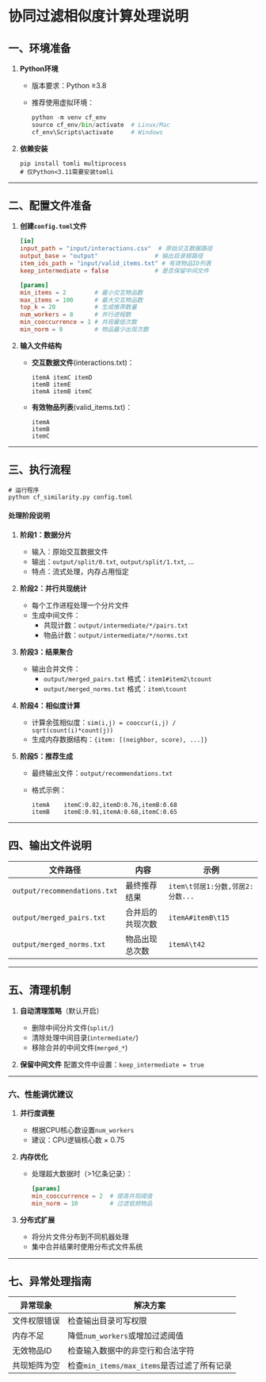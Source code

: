 # 协同过滤相似度计算处理说明

## 一、环境准备

1. **Python环境**
   
   - 版本要求：Python ≥3.8
   
   - 推荐使用虚拟环境：
     
     ```Python
     python -m venv cf_env
     source cf_env/bin/activate  # Linux/Mac
     cf_env\Scripts\activate     # Windows
     ```

2. **依赖安装**
   
   ```shell
   pip install tomli multiprocess 
   # 仅Python<3.11需要安装tomli
   ```

---

## 二、配置文件准备

1. **创建`config.toml`文件**
   
   ```toml
   [io]
   input_path = "input/interactions.csv"  # 原始交互数据路径
   output_base = "output"                # 输出目录根路径
   item_ids_path = "input/valid_items.txt" # 有效物品ID列表
   keep_intermediate = false             # 是否保留中间文件
   
   [params]
   min_items = 2        # 最小交互物品数
   max_items = 100      # 最大交互物品数
   top_k = 20           # 生成推荐数量
   num_workers = 8      # 并行进程数
   min_cooccurrence = 1 # 共现最低次数
   min_norm = 9         # 物品最少出现次数
   ```

2. **输入文件结构**
   
   - **交互数据文件**(interactions.txt)：
     
     ```text
     itemA itemC itemD
     itemB itemE
     itemA itemB itemC
     ```
   
   - **有效物品列表**(valid_items.txt)：
     
     ```text
     itemA
     itemB
     itemC
     ```

---

## 三、执行流程

```shell
# 运行程序
python cf_similarity.py config.toml
```

#### **处理阶段说明**

1. **阶段1：数据分片**
   
   - 输入：原始交互数据文件
   - 输出：`output/split/0.txt`, `output/split/1.txt`, ...
   - 特点：流式处理，内存占用恒定

2. **阶段2：并行共现统计**
   
   - 每个工作进程处理一个分片文件
   - 生成中间文件：
     - 共现计数：`output/intermediate/*/pairs.txt`
     - 物品计数：`output/intermediate/*/norms.txt`

3. **阶段3：结果聚合**
   
   - 输出合并文件：
     - `output/merged_pairs.txt` 格式：`item1#item2\tcount`
     - `output/merged_norms.txt` 格式：`item\tcount`

4. **阶段4：相似度计算**
   
   - 计算余弦相似度：`sim(i,j) = cooccur(i,j) / sqrt(count(i)*count(j))`
   - 生成内存数据结构：`{item: [(neighbor, score), ...]}`

5. **阶段5：推荐生成**
   
   - 最终输出文件：`output/recommendations.txt`
   
   - 格式示例：
     
     ```text
     itemA    itemC:0.82,itemD:0.76,itemB:0.68
     itemB    itemE:0.91,itemA:0.68,itemC:0.65
     ```

---

## 四、输出文件说明

| 文件路径                         | 内容       | 示例                       |
| ---------------------------- | -------- | ------------------------ |
| `output/recommendations.txt` | 最终推荐结果   | `item\t邻居1:分数,邻居2:分数...` |
| `output/merged_pairs.txt`    | 合并后的共现次数 | `itemA#itemB\t15`        |
| `output/merged_norms.txt`    | 物品出现总次数  | `itemA\t42`              |

---

## 五、清理机制

1. **自动清理策略**（默认开启）
   
   - 删除中间分片文件(`split/`)
   - 清除处理中间目录(`intermediate/`)
   - 移除合并的中间文件(`merged_*`)

2. **保留中间文件** 配置文件中设置：`keep_intermediate = true`

---

### **六、性能调优建议**

1. **并行度调整**
   
   - 根据CPU核心数设置`num_workers`
   - 建议：CPU逻辑核心数 × 0.75

2. **内存优化**
   
   - 处理超大数据时（>1亿条记录）：
     
     ```toml
     [params]
     min_cooccurrence = 2  # 提高共现阈值
     min_norm = 10         # 过滤低频物品
     ```

3. **分布式扩展**
   
   - 将分片文件分布到不同机器处理
   - 集中合并结果时使用分布式文件系统

---

## 七、异常处理指南

| 异常现象   | 解决方案                             |
| ------ | -------------------------------- |
| 文件权限错误 | 检查输出目录可写权限                       |
| 内存不足   | 降低`num_workers`或增加过滤阈值           |
| 无效物品ID | 检查输入数据中的非空行和合法字符                 |
| 共现矩阵为空 | 检查`min_items/max_items`是否过滤了所有记录 |
